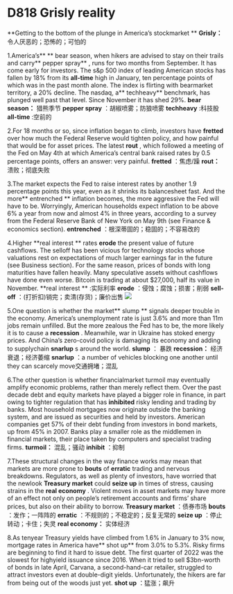 # D818 Grisly reality
 **Getting to the bottom of the plunge in America’s stockmarket ** 
**Grisly：** 令人厌恶的；恐怖的；可怕的
 
1.America’s** ** bear season, when hikers are advised to stay on their trails and carry** pepper spray** , runs for two months from September. It has come early for investors. The s&p 500 index of leading American stocks has fallen by 18% from its **all-time**  high in January, ten percentage points of which was in the past month alone. The index is flirting with bear­market territory, a 20% decline. The nasdaq, a** tech­heavy**  benchmark, has plunged well past that level. Since November it has shed 29%.
**bear season：** 猎熊季节
**pepper spray** ：胡椒喷雾；防狼喷雾
**tech­heavy** :科技股
**all-time** :空前的

2.For 18 months or so, since inflation began to climb, investors have **fretted**  over how much the Federal Reserve would tighten policy, and how painful that would be for asset prices. The latest **rout** , which followed a meeting of the Fed on May 4th at which America’s central bank raised rates by 0.5 percentage points, offers an answer: very painful.
**fretted** ：焦虑/躁
**rout：** 溃败；彻底失败

3.The market expects the Fed to raise interest rates by another 1.9 percentage points this year, even as it shrinks its balance­sheet fast. And the more** entrenched ** inflation becomes, the more aggressive the Fed will have to be. Worryingly, American households expect inflation to be above 6% a year from now and almost 4% in three years, according to a survey from the Federal Reserve Bank of New York on May 9th (see Finance & economics section). 
**entrenched**  ：根深蒂固的；稳固的；不容易改的

4.Higher **real interest ** rates **erode**  the present value of future cashflows. The sell­off has been vicious for technology stocks whose valuations rest on expectations of much larger earnings far in the future (see Business section). For the same reason, prices of bonds with long maturities have fallen heavily. Many speculative assets without cashflows have done even worse. Bitcoin is trading at about $27,000, half its value in November. 
**real interest ** :实际利率
**erode** ：侵蚀；腐蚀；损害；削弱
**sell­off** ：(打折扣)销完；卖清(存货)；廉价出售
![](./archive/img/boxcnGQs6QhMN1K0DjS9UOJewCd.png)

5.One question is whether the market** slump ** signals deeper trouble in the economy. America’s unemployment rate is just 3.6% and more than 11m jobs remain unfilled. But the more zealous the Fed has to be, the more likely it is to cause a **recession** . Meanwhile, war in Ukraine has stoked energy prices. And China’s zero­-covid policy is damaging its economy and adding to supply­chain **snarl­up** s around the world. 
**slump** ： 暴跌
**recession：** 经济衰退；经济萎缩
**snarl­up** ：a number of vehicles blocking one another until they can scarcely move交通拥堵；混乱

6.The other question is whether financial­market turmoil may eventually amplify economic problems, rather than merely re­flect them. Over the past decade debt and equity markets have played a bigger role in finance, in part owing to tighter regulation that has **inhibited**  risky lending and trading by banks. Most household mortgages now originate outside the banking system, and are issued as securities and held by investors. American companies get 57% of their debt funding from investors in bond markets, up from 45% in 2007. Banks play a smaller role as the middlemen in financial markets, their place taken by computers and specialist trading firms.
**turmoil：** 混乱；骚动
**inhibit** ：抑制

7.These structural changes in the way finance works may mean that markets are more prone to **bouts**  of **erratic**  trading and nervous breakdowns. Regulators, as well as plenty of investors, have worried that the new­look **Treasury market**  could **seize up**  in times of stress, causing strains in the **real economy** . Violent moves in asset markets may have more of an effect not only on people’s retirement accounts and firms’ share prices, but also on their ability to borrow.
**Treasury market** ：债券市场
**bouts** ：发作；一阵阵的
**erratic** ：不规则的；不稳定的；反复无常的
**seize up** ：停止转动；卡住；失灵
**real economy：** 实体经济

8.As ten­year Treasury yields have climbed from 1.6% in January to 3% now, mortgage rates in America have** shot up**  from 3.0% to 5.3%. Risky firms are beginning to find it hard to issue debt. The first quarter of 2022 was the slowest for high­yield issuance since 2016. When it tried to sell $3bn-­worth of bonds in late April, Carvana, a second-­hand­-car retailer, struggled to attract investors even at double­-digit yields. Unfortunately, the hikers are far from being out of the woods just yet.
**shot up** ：猛涨；飙升
